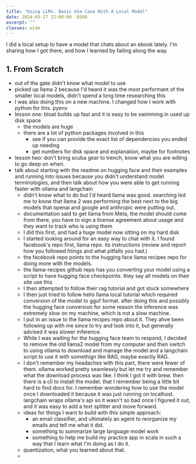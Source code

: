 ```yaml
---
title: "Using LLMs: Basic Use Case With A Local Model"
date: 2024-03-17 12:00:00 -0500
excerpt: ""
classes: wide
---
```


I did a local setup to have a model that chats about an ebook lately. I'm sharing how I got there, and how I learned by failing along the way.

## 1. From Scratch

* out of the gate didn't know what model to use
* picked up llama 2 because I'd heard it was the most performant of the smaller local models, didn't spend a long time researching this
* I was also doing this on a new machine. I changed how I work with python for this. pyenv
* lesson one: bloat builds up fast and it is easy to be swimming in used up disk space
    * the models are huge
    * there are a lot of python packages involved in this
        * see if you can provide the exact list of dependencies you ended up needing
        * get numbers for disk space and explanation, maybe for footnotes
* lesson two: don't bring scuba gear to trench, know what you are willing to go deep on when. 
* talk about starting with the readme on hugging face and their examples and running into issues because you didn't understand model terminologies, and then talk about how you were able to get running faster with ollama and langchain
    * didn't know what to do but I'd heard llama was good. searching led me to know that llama 2 was performing the best next to the big models that openai and google and anthropic were putting out. 
    * documentation said to get llama from Meta, the model should come from there, you have to sign a license agreement about usage and they want to track who is using them
    * I did this first, and had a huge model now sitting on my hard disk
    * I started looking around for an easy way to chat with it. I found facebook's repo first, llama repo. its instructions (review and report how you followed htings and what pitfalls you had.)
    * the facebook repo points to the hugging face llama recipes repo for doing more with the models. 
    * the llama-recipes github repo has you converting your model using a script to have hugging face checkpoints. they say all models on their site use this
    * I then attempted to follow their rag tutorial and got stuck somewhere
    * I then just tried to follow hello llama local tutorial which required conversion of the model to gguf format. after doing this and possibly the hugging face conversion for some reason the inference was extremely slow on my machine, which is not a slow machine. 
    * I put in an issue to the llama recipes repo about it. They ahve been following up with me since to try and look into it, but generally advised it was slower inference. 
    * While I was waiting for the hugging face team to respond, I decided to remove the old llama2 model from my computer and then switch to using ollama to download and manage the model and a langchain script to use it with somethign like RAG, maybe exactly RAG.
    * I don't remember my headaches with this part, there were fewer of them. ollama worked pretty seamlessly but let me try and remember what the download process was like. I think I got it with brew. then there is a cli to install the model. that I remember being a little bit hard to find docs for. I remember wondering how to use the model once I downloaded it because it was just running on localhost. langchain wraps ollama's api so it wasn't so bad once I figured it out, and it was easy to add a text splitter and move forward. 
    * ideas for things I want to build with this simple approach: 
        * an email classifier, and ultimately an agent to reorganize my emails and tell me what it did.
        * something to summarize large language model work
        * something to help me build my practice app in scala in such a way that I learn what I'm doing as I do it.
    * quantization, what you learned about that. 
    *  